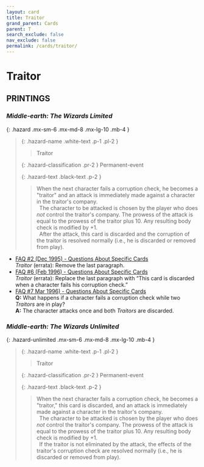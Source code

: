 ```yaml
---
layout: card
title: Traitor
grand_parent: Cards
parent: T
search_exclude: false
nav_exclude: false
permalink: /cards/traitor/
---
```


# Traitor


## PRINTINGS


### _Middle-earth: The Wizards Limited_

{: .hazard .mx-sm-6 .mx-md-8 .mx-lg-10 .mb-4 }
> {: .hazard-name .white-text .p-1 .pl-2 }
> > <div class="hazard-mp"></div>
> > <div class="card-name">Traitor</div>
>
> {: .hazard-classification .pr-2 }
> Permanent-event
>
> {: .hazard-text .black-text .p-2 }
> > When the next character fails a corruption check, he becomes a "traitor" and an attack is immediately made against a character in the traitor's company. <br>&ensp;The character to be attacked is chosen by the player who does _not_ control the traitor's company. The prowess of the attack is equal to the prowess of the traitor plus 10. Any resulting body check is modified by +1. <br>&ensp;After the attack, this card is discarded and the corruption of the traitor is resolved normally (i.e., he is discarded or removed from play).
>

 - [FAQ #2 (Dec 1995) - Questions About Specific Cards](/original/rulings/faq-2/#questions-about-specific-cards)<br>_Traitor_ (errata): Remove the last paragraph.
 - [FAQ #6 (Feb 1996) - Questions About Specific Cards](/original/rulings/faq-6/#questions-about-specific-cards)<br>_Traitor_ (errata): Replace the last paragraph with “This card is discarded when a character fails his corruption check.”
 - [FAQ #7 Mar 1996) - Questions About Specific Cards](/original/rulings/faq-7/#questions-about-specific-cards)<br>**Q:** What happens if a character fails a corruption check while two _Traitors_ are in play?<br>**A:** The character attacks once and both _Traitors_ are discarded.

### _Middle-earth: The Wizards Unlimited_

{: .hazard-unlimited .mx-sm-6 .mx-md-8 .mx-lg-10 .mb-4 }
> {: .hazard-name .white-text .p-1 .pl-2 }
> > <div class="hazard-mp"></div>
> > <div class="card-name">Traitor</div>
>
> {: .hazard-classification .pr-2 }
> Permanent-event
>
> {: .hazard-text .black-text .p-2 }
> > When the next character fails a corruption check, he becomes a "traitor," this card is discarded, and an attack is immediately made against a character in the traitor's company. <br>&ensp;The character to be attacked is chosen by the player who does _not_ control the traitor's company. The prowess of the attack is equal to the prowess of the traitor plus 10. Any resulting body check is modified by +1. <br>&ensp;If the traitor is not eliminated by the attack, the effects of the traitor's corruption check are resolved normally (i.e., he is discarded or removed from play).
>
